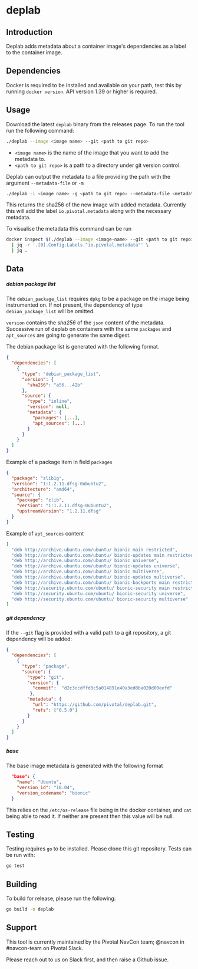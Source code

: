 # deplab

## Introduction
Deplab adds metadata about a container image's dependencies as a label to the container image.

## Dependencies
Docker is required to be installed and available on your path, test this by running `docker version`.
API version 1.39 or higher is required.

## Usage
Download the latest `deplab` binary from the releases page.
To run the tool run the following command:
```bash
./deplab --image <image name> --git <path to git repo>
```

* `<image name>` is the name of the image that you want to add the metadata to.
* `<path to git repo>` is a path to a directory under git version control.

Deplab can output the metadata to a file providing the path with the argument `--metadata-file` or `-m` 

```bash
./deplab -i <image name> -g <path to git repo> --metadata-file <metadata file>
```

This returns the sha256 of the new image with added metadata.
Currently this will add the label `io.pivotal.metadata` along with the necessary metadata.

To visualise the metadata this command can be run

```bash
docker inspect $(./deplab --image <image-name> --git <path to git repo>) \
  | jq -r '.[0].Config.Labels."io.pivotal.metadata"' \ 
  | jq .
```


## Data

##### debian package list

The `debian_package_list` requires `dpkg` to be a package on the image being instrumented on. If not present, the dependency of type `debian_package_list` will be omitted.

`version` contains the _sha256_ of the `json` content of the metadata. Successive run of deplab on containers with the same `packages` and `apt_sources` are going to generate the same digest.

The debian package list is generated with the following format.

```json
{
  "dependencies": [
    {
      "type": "debian_package_list",
      "version": {
        "sha256": "a56...42b"
      },
      "source": {
        "type": "inline",
        "version": null,
        "metadata": {
          "packages": [...],
          "apt_sources": [...]
        }
      }
    }
  ]
}
```



Example of a package item in field `packages` 

```json
{
  "package": "zlib1g",
  "version": "1:1.2.11.dfsg-0ubuntu2",
  "architecture": "amd64",
  "source": {
    "package": "zlib",
    "version": "1:1.2.11.dfsg-0ubuntu2",
    "upstreamVersion": "1.2.11.dfsg"
  }
}
```

Example of `apt_sources` content

```json
[
  "deb http://archive.ubuntu.com/ubuntu/ bionic main restricted",
  "deb http://archive.ubuntu.com/ubuntu/ bionic-updates main restricted",
  "deb http://archive.ubuntu.com/ubuntu/ bionic universe",
  "deb http://archive.ubuntu.com/ubuntu/ bionic-updates universe",
  "deb http://archive.ubuntu.com/ubuntu/ bionic multiverse",
  "deb http://archive.ubuntu.com/ubuntu/ bionic-updates multiverse",
  "deb http://archive.ubuntu.com/ubuntu/ bionic-backports main restricted universe multiverse",
  "deb http://security.ubuntu.com/ubuntu/ bionic-security main restricted",
  "deb http://security.ubuntu.com/ubuntu/ bionic-security universe",
  "deb http://security.ubuntu.com/ubuntu/ bionic-security multiverse"
]
```

##### git dependency
If the `--git` flag is provided with a valid path to a git repository, a git dependency will be added:
```json
{
  "dependencies": [
    {
      "type": "package",
      "source": {
        "type": "git",
        "version": {
          "commit":  "d2c3ccdffd3c5a014891e40a3ed8ba020d00eefd"
         },
        "metadata": {
          "url": "https://github.com/pivotal/deplab.git",
          "refs": ["0.5.0"]
        }
      }
    }
  ]
}
```

##### base
The base image metadata is generated with the following format
```json
  "base": {
    "name": "Ubuntu",
    "version_id": "18.04",
    "version_codename": "bionic"
  }
```

This relies on the `/etc/os-release` file being in the docker container, and `cat` being able to read it. If neither are present then this value will be null.

## Testing
Testing requires `go` to be installed.  Please clone this git repository.  Tests can be run with:
```bash
go test
```

## Building

To build for release, please run the following:
```bash
go build -o deplab
```

## Support

This tool is currently maintained by the Pivotal NavCon team;
@navcon in #navcon-team on Pivotal Slack.

Please reach out to us on Slack first, and then raise a Github issue.

